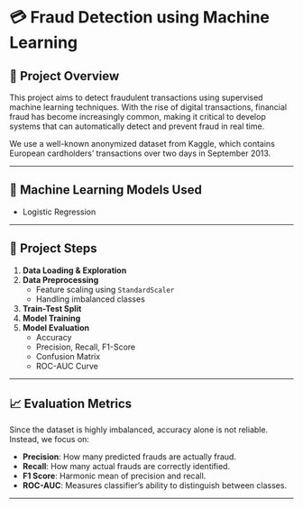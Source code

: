 # 💳 Fraud Detection using Machine Learning

## 📌 Project Overview

This project aims to detect fraudulent transactions using supervised machine learning techniques. With the rise of digital transactions, financial fraud has become increasingly common, making it critical to develop systems that can automatically detect and prevent fraud in real time.

We use a well-known anonymized dataset from Kaggle, which contains European cardholders’ transactions over two days in September 2013. 

---


## 🧠 Machine Learning Models Used

- Logistic Regression

---

## 🔧 Project Steps

1. **Data Loading & Exploration**
2. **Data Preprocessing**
   - Feature scaling using `StandardScaler`
   - Handling imbalanced classes
3. **Train-Test Split**
4. **Model Training**
5. **Model Evaluation**
   - Accuracy
   - Precision, Recall, F1-Score
   - Confusion Matrix
   - ROC-AUC Curve

---

## 📈 Evaluation Metrics

Since the dataset is highly imbalanced, accuracy alone is not reliable. Instead, we focus on:

- **Precision**: How many predicted frauds are actually fraud.
- **Recall**: How many actual frauds are correctly identified.
- **F1 Score**: Harmonic mean of precision and recall.
- **ROC-AUC**: Measures classifier’s ability to distinguish between classes.

---

